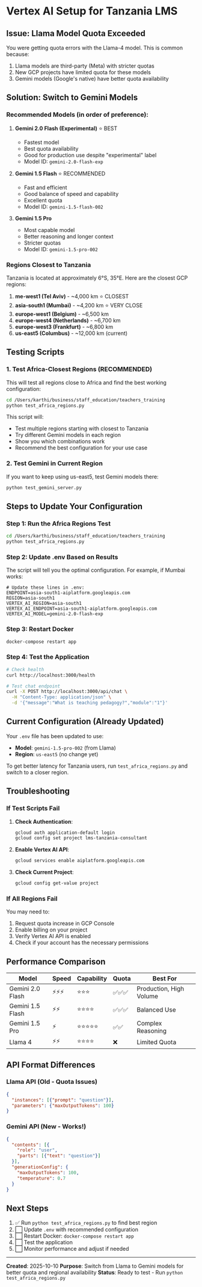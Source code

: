 # Vertex AI Setup for Tanzania LMS

## Issue: Llama Model Quota Exceeded

You were getting quota errors with the Llama-4 model. This is common because:
1. Llama models are third-party (Meta) with stricter quotas
2. New GCP projects have limited quota for these models
3. Gemini models (Google's native) have better quota availability

## Solution: Switch to Gemini Models

### Recommended Models (in order of preference):

1. **Gemini 2.0 Flash (Experimental)** ⭐ BEST
   - Fastest model
   - Best quota availability
   - Good for production use despite "experimental" label
   - Model ID: `gemini-2.0-flash-exp`

2. **Gemini 1.5 Flash** ⭐ RECOMMENDED
   - Fast and efficient
   - Good balance of speed and capability
   - Excellent quota
   - Model ID: `gemini-1.5-flash-002`

3. **Gemini 1.5 Pro**
   - Most capable model
   - Better reasoning and longer context
   - Stricter quotas
   - Model ID: `gemini-1.5-pro-002`

### Regions Closest to Tanzania

Tanzania is located at approximately 6°S, 35°E. Here are the closest GCP regions:

1. **me-west1 (Tel Aviv)** - ~4,000 km ⭐ CLOSEST
2. **asia-south1 (Mumbai)** - ~4,200 km ⭐ VERY CLOSE
3. **europe-west1 (Belgium)** - ~6,500 km
4. **europe-west4 (Netherlands)** - ~6,700 km
5. **europe-west3 (Frankfurt)** - ~6,800 km
6. **us-east5 (Columbus)** - ~12,000 km (current)

## Testing Scripts

### 1. Test Africa-Closest Regions (RECOMMENDED)

This will test all regions close to Africa and find the best working configuration:

```bash
cd /Users/karthi/business/staff_education/teachers_training
python test_africa_regions.py
```

This script will:
- Test multiple regions starting with closest to Tanzania
- Try different Gemini models in each region
- Show you which combinations work
- Recommend the best configuration for your use case

### 2. Test Gemini in Current Region

If you want to keep using us-east5, test Gemini models there:

```bash
python test_gemini_server.py
```

## Steps to Update Your Configuration

### Step 1: Run the Africa Regions Test

```bash
cd /Users/karthi/business/staff_education/teachers_training
python test_africa_regions.py
```

### Step 2: Update .env Based on Results

The script will tell you the optimal configuration. For example, if Mumbai works:

```env
# Update these lines in .env:
ENDPOINT=asia-south1-aiplatform.googleapis.com
REGION=asia-south1
VERTEX_AI_REGION=asia-south1
VERTEX_AI_ENDPOINT=asia-south1-aiplatform.googleapis.com
VERTEX_AI_MODEL=gemini-2.0-flash-exp
```

### Step 3: Restart Docker

```bash
docker-compose restart app
```

### Step 4: Test the Application

```bash
# Check health
curl http://localhost:3000/health

# Test chat endpoint
curl -X POST http://localhost:3000/api/chat \
  -H "Content-Type: application/json" \
  -d '{"message":"What is teaching pedagogy?","module":"1"}'
```

## Current Configuration (Already Updated)

Your `.env` file has been updated to use:
- **Model**: `gemini-1.5-pro-002` (from Llama)
- **Region**: `us-east5` (no change yet)

To get better latency for Tanzania users, run `test_africa_regions.py` and switch to a closer region.

## Troubleshooting

### If Test Scripts Fail

1. **Check Authentication**:
   ```bash
   gcloud auth application-default login
   gcloud config set project lms-tanzania-consultant
   ```

2. **Enable Vertex AI API**:
   ```bash
   gcloud services enable aiplatform.googleapis.com
   ```

3. **Check Current Project**:
   ```bash
   gcloud config get-value project
   ```

### If All Regions Fail

You may need to:
1. Request quota increase in GCP Console
2. Enable billing on your project
3. Verify Vertex AI API is enabled
4. Check if your account has the necessary permissions

## Performance Comparison

| Model | Speed | Capability | Quota | Best For |
|-------|-------|------------|-------|----------|
| Gemini 2.0 Flash | ⚡⚡⚡ | ⭐⭐⭐ | ✅✅✅ | Production, High Volume |
| Gemini 1.5 Flash | ⚡⚡ | ⭐⭐⭐⭐ | ✅✅✅ | Balanced Use |
| Gemini 1.5 Pro | ⚡ | ⭐⭐⭐⭐⭐ | ✅✅ | Complex Reasoning |
| Llama 4 | ⚡⚡ | ⭐⭐⭐⭐ | ❌ | Limited Quota |

## API Format Differences

### Llama API (Old - Quota Issues)
```json
{
  "instances": [{"prompt": "question"}],
  "parameters": {"maxOutputTokens": 100}
}
```

### Gemini API (New - Works!)
```json
{
  "contents": [{
    "role": "user",
    "parts": [{"text": "question"}]
  }],
  "generationConfig": {
    "maxOutputTokens": 100,
    "temperature": 0.7
  }
}
```

## Next Steps

1. ✅ Run `python test_africa_regions.py` to find best region
2. ⬜ Update `.env` with recommended configuration
3. ⬜ Restart Docker: `docker-compose restart app`
4. ⬜ Test the application
5. ⬜ Monitor performance and adjust if needed

---

**Created**: 2025-10-10
**Purpose**: Switch from Llama to Gemini models for better quota and regional availability
**Status**: Ready to test - Run `python test_africa_regions.py`
